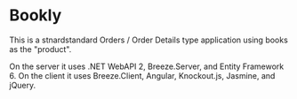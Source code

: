 # Bookly
This is a stnardstandard Orders / Order Details type application using books as the "product". 

On the server it uses .NET WebAPI 2, Breeze.Server, and Entity Framework 6. On the client it uses Breeze.Client, Angular, Knockout.js, Jasmine, and jQuery.
